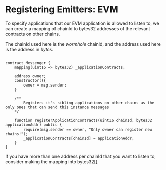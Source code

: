# Registering Emitters: EVM

To specify applications that our EVM application is allowed to listen to, we can create a mapping of chainId to bytes32 addresses of the relevant contracts on other chains. 

The chainId used here is the *wormhole* chainId, and the address used here is the address in *bytes*.

```solidity

contract Messenger {
    mapping(uint16 => bytes32) _applicationContracts;

    address owner;
    constructor(){
        owner = msg.sender;
    }
    
    /**
        Registers it's sibling applications on other chains as the only ones that can send this instance messages
    */

    function registerApplicationContracts(uint16 chainId, bytes32 applicationAddr) public {
        require(msg.sender == owner, "Only owner can register new chains!");
        _applicationContracts[chainId] = applicationAddr;
    }
}
```

If you have more than one address per chainId that you want to listen to, consider making the mapping into bytes32[]. 
